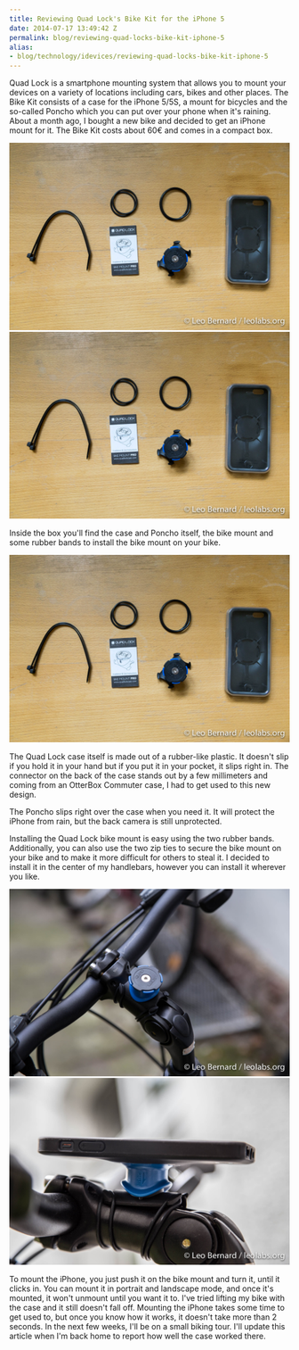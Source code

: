 ```yaml
---
title: Reviewing Quad Lock's Bike Kit for the iPhone 5
date: 2014-07-17 13:49:42 Z
permalink: blog/reviewing-quad-locks-bike-kit-iphone-5
alias:
- blog/technology/idevices/reviewing-quad-locks-bike-kit-iphone-5
---
```


Quad Lock is a smartphone mounting system that allows you to mount your devices on a variety of locations including cars, bikes and other places. The Bike Kit consists of a case for the iPhone 5/5S, a mount for bicycles and the so-called Poncho which you can put over your phone when it's raining. About a month ago, I bought a new bike and decided to get an iPhone mount for it. The Bike Kit costs about 60€ and comes in a compact box.

[![_MG_5001](/uploads/2014/07/MG_5010.jpg)](/uploads/2014/07/MG_5001.jpg)
[![_MG_5002](/uploads/2014/07/MG_5010.jpg)](/uploads/2014/07/MG_5002.jpg)

Inside the box you'll find the case and Poncho itself, the bike mount and some rubber bands to install the bike mount on your bike.

[![_MG_5010](/uploads/2014/07/MG_5010.jpg)](/uploads/2014/07/MG_5010.jpg)

The Quad Lock case itself is made out of a rubber-like plastic. It doesn't slip if you hold it in your hand but if you put it in your pocket, it slips right in. The connector on the back of the case stands out by a few millimeters and coming from an OtterBox Commuter case, I had to get used to this new design.


The Poncho slips right over the case when you need it. It will protect the iPhone from rain, but the back camera is still unprotected.

Installing the Quad Lock bike mount is easy using the two rubber bands. Additionally, you can also use the two zip ties to secure the bike mount on your bike and to make it more difficult for others to steal it. I decided to install it in the center of my handlebars, however you can install it wherever you like.

[![MG_5016](/uploads/2014/07/MG_5016.jpg)](/uploads/2014/07/MG_5016.jpg)
[![MG_5019](/uploads/2014/07/MG_5019.jpg)](/uploads/2014/07/MG_5019.jpg)

To mount the iPhone, you just push it on the bike mount and turn it, until it clicks in. You can mount it in portrait and landscape mode, and once it's mounted, it won't unmount until you want it to. I've tried lifting my bike with the case and it still doesn't fall off. Mounting the iPhone takes some time to get used to, but once you know how it works, it doesn't take more than 2 seconds. In the next few weeks, I'll be on a small biking tour. I'll update this article when I'm back home to report how well the case worked there.
